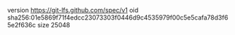 version https://git-lfs.github.com/spec/v1
oid sha256:01e5869f71f4edcc23073303f0446d9c4535979f00c5e5cafa78d3f65e2f636c
size 25048
